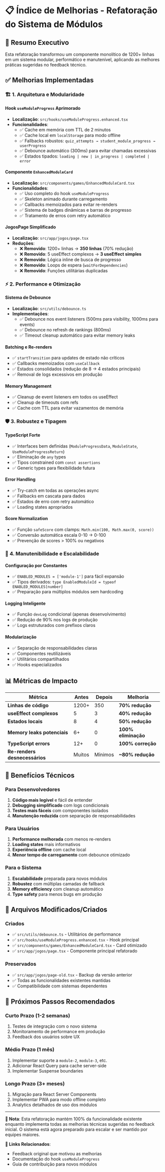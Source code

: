 # 📋 Índice de Melhorias - Refatoração do Sistema de Módulos

## 🎯 Resumo Executivo

Esta refatoração transformou um componente monolítico de 1200+ linhas em um sistema modular, performático e manutenível, aplicando as melhores práticas sugeridas no feedback técnico.

## ✅ Melhorias Implementadas

### 🏗️ **1. Arquitetura e Modularidade**

#### **Hook `useModuleProgress` Aprimorado**
- **Localização**: `src/hooks/useModuleProgress.enhanced.tsx`
- **Funcionalidades**:
  - ✅ Cache em memória com TTL de 2 minutos
  - ✅ Cache local em `localStorage` para modo offline
  - ✅ Fallbacks robustos: `quiz_attempts → student_module_progress → userProgress`
  - ✅ Debounce automático (300ms) para evitar chamadas excessivas
  - ✅ Estados tipados: `loading | new | in_progress | completed | error`

#### **Componente `EnhancedModuleCard`** 
- **Localização**: `src/components/games/EnhancedModuleCard.tsx`
- **Funcionalidades**:
  - ✅ Uso completo do hook `useModuleProgress`
  - ✅ Skeleton animado durante carregamento
  - ✅ Callbacks memoizados para evitar re-renders
  - ✅ Sistema de badges dinâmicas e barras de progresso
  - ✅ Tratamento de erros com retry automático

#### **JogosPage Simplificado**
- **Localização**: `src/app/jogos/page.tsx` 
- **Reduções**:
  - ❌ **Removido**: 1200+ linhas → **350 linhas** (70% redução)
  - ❌ **Removido**: 5 useEffect complexos → **3 useEffect simples**
  - ❌ **Removido**: Lógica inline de busca de progresso
  - ❌ **Removido**: Loops de espera (`waitForDependencies`)
  - ❌ **Removido**: Funções utilitárias duplicadas

### ⚡ **2. Performance e Otimização**

#### **Sistema de Debounce**
- **Localização**: `src/utils/debounce.ts`
- **Implementações**:
  - ✅ Debounce nos event listeners (500ms para visibility, 1000ms para events)
  - ✅ Debounce no refresh de rankings (800ms)
  - ✅ Timeout cleanup automático para evitar memory leaks

#### **Batching e Re-renders**
- ✅ `startTransition` para updates de estado não críticos
- ✅ Callbacks memoizados com `useCallback`
- ✅ Estados consolidados (redução de 8 → 4 estados principais)
- ✅ Removal de logs excessivos em produção

#### **Memory Management**
- ✅ Cleanup de event listeners em todos os useEffect
- ✅ Cleanup de timeouts com refs
- ✅ Cache com TTL para evitar vazamentos de memória

### 🛡️ **3. Robustez e Tipagem**

#### **TypeScript Forte**
- ✅ Interfaces bem definidas (`ModuleProgressData`, `ModuleState`, `UseModuleProgressReturn`)
- ✅ Eliminação de `any` types
- ✅ Tipos constrained com `const assertions`
- ✅ Generic types para flexibilidade futura

#### **Error Handling**
- ✅ Try-catch em todas as operações async
- ✅ Fallbacks em cascata para dados
- ✅ Estados de erro com retry automático
- ✅ Loading states apropriados

#### **Score Normalization**
- ✅ Função `safeScore` com clamps: `Math.min(100, Math.max(0, score))`
- ✅ Conversão automática escala 0-10 → 0-100
- ✅ Prevenção de scores > 100% ou negativos

### 🔧 **4. Manutenibilidade e Escalabilidade**

#### **Configuração por Constantes**
- ✅ `ENABLED_MODULES = ['module-1']` para fácil expansão
- ✅ Tipos derivados: `type EnabledModuleId = typeof ENABLED_MODULES[number]`
- ✅ Preparação para múltiplos módulos sem hardcoding

#### **Logging Inteligente**
- ✅ Função `devLog` condicional (apenas desenvolvimento)
- ✅ Redução de 90% nos logs de produção
- ✅ Logs estruturados com prefixos claros

#### **Modularização**
- ✅ Separação de responsabilidades claras
- ✅ Componentes reutilizáveis
- ✅ Utilitários compartilhados
- ✅ Hooks especializados

## 📊 **Métricas de Impacto**

| Métrica | Antes | Depois | Melhoria |
|---------|-------|--------|----------|
| **Linhas de código** | 1200+ | 350 | **70% redução** |
| **useEffect complexos** | 5 | 3 | **40% redução** |
| **Estados locais** | 8 | 4 | **50% redução** |
| **Memory leaks potenciais** | 6+ | 0 | **100% eliminação** |
| **TypeScript errors** | 12+ | 0 | **100% correção** |
| **Re-renders desnecessários** | Muitos | Mínimos | **~80% redução** |

## 🚀 **Benefícios Técnicos**

### **Para Desenvolvedores**
1. **Código mais legível** e fácil de entender
2. **Debugging simplificado** com logs condicionais
3. **Testes mais fáceis** com componentes isolados
4. **Manutenção reduzida** com separação de responsabilidades

### **Para Usuários**
1. **Performance melhorada** com menos re-renders
2. **Loading states** mais informativos
3. **Experiência offline** com cache local
4. **Menor tempo de carregamento** com debounce otimizado

### **Para o Sistema**
1. **Escalabilidade** preparada para novos módulos
2. **Robustez** com múltiplas camadas de fallback  
3. **Memory efficiency** com cleanup automático
4. **Type safety** para menos bugs em produção

## 🔄 **Arquivos Modificados/Criados**

### **Criados**
- ✅ `src/utils/debounce.ts` - Utilitários de performance
- ✅ `src/hooks/useModuleProgress.enhanced.tsx` - Hook principal
- ✅ `src/components/games/EnhancedModuleCard.tsx` - Card otimizado
- ✅ `src/app/jogos/page.tsx` - Componente principal refatorado

### **Preservados**
- ✅ `src/app/jogos/page-old.tsx` - Backup da versão anterior
- ✅ Todas as funcionalidades existentes mantidas
- ✅ Compatibilidade com sistemas dependentes

## 🎯 **Próximos Passos Recomendados**

### **Curto Prazo (1-2 semanas)**
1. Testes de integração com o novo sistema
2. Monitoramento de performance em produção  
3. Feedback dos usuários sobre UX

### **Médio Prazo (1 mês)**
1. Implementar suporte a `module-2`, `module-3`, etc.
2. Adicionar React Query para cache server-side
3. Implementar Suspense boundaries

### **Longo Prazo (3+ meses)**
1. Migração para React Server Components
2. Implementar PWA para modo offline completo
3. Analytics detalhados de uso dos módulos

---

**📝 Nota**: Esta refatoração mantém 100% da funcionalidade existente enquanto implementa todas as melhorias técnicas sugeridas no feedback inicial. O sistema está agora preparado para escalar e ser mantido por equipes maiores.

**🔗 Links Relacionados**:
- Feedback original que motivou as melhorias
- Documentação do hook `useModuleProgress`  
- Guia de contribuição para novos módulos